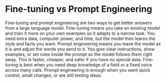 # Fine-tuning vs Prompt Engineering

Fine-tuning and prompt engineering are two ways to get better answers from a large language model. Fine-tuning means you take an existing model and train it more on your own examples so it adapts to a narrow task. You need extra data, computer power, and time, but the model then learns the style and facts you want. Prompt engineering means you leave the model as it is and adjust the words you send to it. You give clear instructions, show examples, or set rules inside the prompt so the model follows them right away. This is faster, cheaper, and safer if you have no special data. Fine-tuning is best when you need deep knowledge of a field or a fixed voice across many calls. Prompt engineering is enough when you want quick control, small changes, or are still testing ideas.
